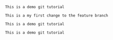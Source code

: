 ```
This is a demo git tutorial
```
```
This is a my first change to the feature branch
```
```
This is a demo git tutorial
```
```
This is a demo git tutorial
```
